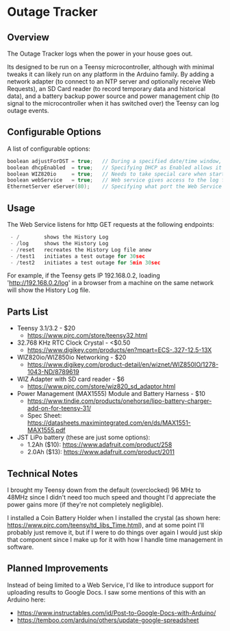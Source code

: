 # Outage Tracker


## Overview

The Outage Tracker logs when the power in your house goes out. 

Its designed to be run on a Teensy microcontroller, although with minimal tweaks it can likely run on any platform in the Arduino family. By adding a network adapter (to connect to an NTP server and optionally receive Web Requests), an SD Card reader (to record temporary data and historical data), and a battery backup power source and power management chip (to signal to the microcontroller when it has switched over) the Teensy can log outage events.


## Configurable Options

A list of configurable options:
```c
boolean adjustForDST = true;   // During a specified date/time window, it'll adjust the time accordingly
boolean dhcpEnabled  = true;   // Specifying DHCP as Enabled allows it to handle Lease Renewals
boolean WIZ820io     = true;   // Needs to take special care when starting up with the WIZ820io
boolean webService   = true;   // Web service gives access to the log file and resetting it
EthernetServer eServer(80);    // Specifying what port the Web Service will listen on
```


## Usage

The Web Service listens for http GET requests at the following endpoints:
```c
 - /        shows the History Log
 - /log     shows the History Log
 - /reset   recreates the History Log file anew
 - /test1   initiates a test outage for 30sec
 - /test2   initiates a test outage for 5min 30sec
```
For example, if the Teensy gets IP 192.168.0.2, loading 'http://192.168.0.2/log' in a browser from a machine on the same network will show the History Log file.

 
## Parts List

 - Teensy 3.1/3.2 - $20
   - https://www.pjrc.com/store/teensy32.html
 - 32.768 KHz RTC Clock Crystal - <$0.50
   - https://www.digikey.com/products/en?mpart=ECS-.327-12.5-13X
 - WIZ820io/WIZ850io Networking - $20
   - https://www.digikey.com/product-detail/en/wiznet/WIZ850IO/1278-1043-ND/8789619
 - WIZ Adapter with SD card reader - $6
   - https://www.pjrc.com/store/wiz820_sd_adaptor.html
 - Power Management (MAX1555) Module and Battery Harness - $10
   - https://www.tindie.com/products/onehorse/lipo-battery-charger-add-on-for-teensy-31/ 
   - Spec Sheet: https://datasheets.maximintegrated.com/en/ds/MAX1551-MAX1555.pdf
 - JST LiPo battery (these are just some options):
   - 1.2Ah ($10): https://www.adafruit.com/product/258 
   - 2.0Ah ($13): https://www.adafruit.com/product/2011

 
## Technical Notes

I brought my Teensy down from the default (overclocked) 96 MHz to 48MHz since I didn't need too much speed and thought I'd appreciate the power gains more (if they're not completely negligible).

I installed a Coin Battery Holder when I installed the crystal (as shown here: https://www.pjrc.com/teensy/td_libs_Time.html), and at some point I'll probably just remove it, but if I were to do things over again I would just skip that component since I make up for it with how I handle time management in software.


## Planned Improvements

Instead of being limited to a Web Service, I'd like to introduce support for uploading results to Google Docs. I saw some mentions of this with an Arduino here:
 - https://www.instructables.com/id/Post-to-Google-Docs-with-Arduino/
 - https://temboo.com/arduino/others/update-google-spreadsheet
 
